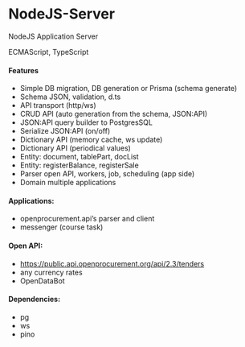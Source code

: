 # NodeJS-Server
NodeJS Application Server

ECMAScript, TypeScript

#### Features

- Simple DB migration, DB generation or Prisma (schema generate)
- Schema JSON, validation, d.ts
- API transport (http/ws)
- CRUD API (auto generation from the schema, JSON:API)
- JSON:API query builder to PostgresSQL
- Serialize JSON:API (on/off)
- Dictionary API (memory cache, ws update)
- Dictionary API (periodical values)
- Entity: document, tablePart, docList
- Entity: registerBalance, registerSale
- Parser open API, workers, job, scheduling (app side)
- Domain multiple applications

#### Applications:
- openprocurement.api’s parser and client
- messenger (course task)
  
#### Open API:
- https://public.api.openprocurement.org/api/2.3/tenders
- any currency rates
- OpenDataBot

#### Dependencies:
- pg
- ws
- pino